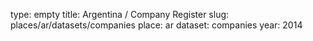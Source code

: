 type: empty
title: Argentina / Company Register
slug: places/ar/datasets/companies
place: ar
dataset: companies
year: 2014

